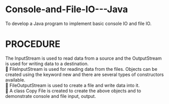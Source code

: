 # Console-and-File-IO---Java
To develop a Java program to implement basic console IO and file IO.
# PROCEDURE
The InputStream is used to read data from a source and the OutputStream is used for
writing data to a destination. <br>
 FileInputStream is used for reading data from the files. Objects can be created using
the keyword new and there are several types of constructors available. <br>
 FileOutputStream is used to create a file and write data into it. <br>
 A class Copy File is created to create the above objects and to demonstrate console
and file input, output. <br>
